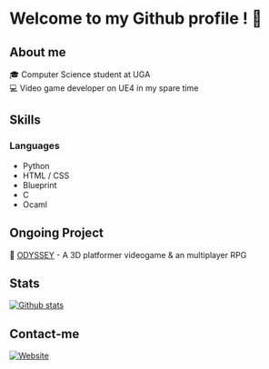 # Welcome to my Github profile ! 👋

## About me

🎓 Computer Science student at UGA  
💻 Video game developer on UE4 in my spare time

## Skills

### Languages
- Python
- HTML / CSS
- Blueprint
- C
- Ocaml

## Ongoing Project
🚀 [ODYSSEY]([link](https://nael880.github.io/projets/odyssey.html)) - A 3D platformer videogame & an multiplayer RPG


## Stats
[![Github stats](https://github-readme-stats.vercel.app/api?username=votre_nom_utilisateur&show_icons=true&theme=radical)](https://github.com/Nael880)

## Contact-me
[![Website](https://img.shields.io/badge/-Portfolio-000000?style=flat-square&logo=react&logoColor=white)]([link](https://nael880.github.io)https://nael880.github.io)

